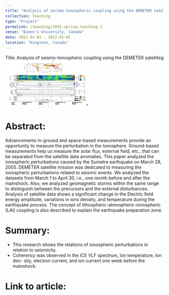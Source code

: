 ```yaml
---
title: "Analysis of seismo-Ionospheric coupling using the DEMETER satellite"
collection: Teaching
type: "Project"
permalink: /teaching/2015-spring-teaching-1
venue: "Queen's University, Canada"
date: 2021-01-01 - 2022-01-01
location: "Kingston, Canada"
---
```


Title: Analysis of seismo-Ionospheric coupling using the DEMETER satelliteg
<br/><img src='/images/demeter.jpg'>"

Abstract:
======
Advancements in-ground and space-based measurements provide an opportunity to measure the perturbation in the Ionosphere. Ground-based measurements help us measure the solar flux, external field, etc., that can be separated from the satellite data anomalies. This paper analyzed the ionospheric perturbations caused by the Sumatra earthquake on March 28, 2005. DEMETER satellite mission was dedicated to measuring the ionospheric perturbations related to seismic events. We analyzed the datasets from March 1 to April 30, i.e., one month before and after the mainshock. Also, we analyzed geomagnetic storms within the same range to distinguish between the precursors and the external disturbances. Analysis of satellite data shows a significant change in the Electric field energy amplitude, variations in ions density, and temperature during the earthquake process. The concept of lithospheric-atmospheric-ionospheric (LAI) coupling is also described to explain the earthquake preparation zone.

Summary:
======
- This research shows the relations of ionospheric perturbations in relation to seismicity. 
- Coherency was observed in the ICE VLF spectrum, Ion temperature, Ion den-
sity, electron current, and ion current one week before the mainshock.

Link to article:
======